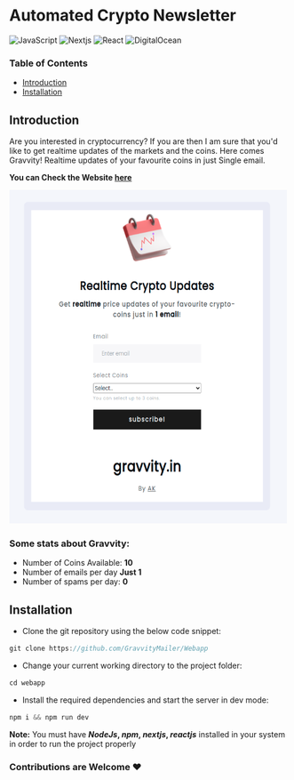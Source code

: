 # Automated Crypto Newsletter

![JavaScript](https://img.shields.io/badge/-JavaScript-f7df1e?style=flat-square&logo=javascript&logoColor=black)
![Nextjs](https://img.shields.io/badge/-Nextjs-black?style=flat-square&logo=nextdotjs)
![React](https://img.shields.io/badge/-React-61dafb?style=flat-square&logo=react&logoColor=white)
![DigitalOcean](https://img.shields.io/badge/-DigitalOcean-0080ff?style=flat-square&logo=DigitalOcean&logoColor=white)

### Table of Contents  
- [Introduction](https://github.com/GravvityMailer/Webapp#introduction)
- [Installation](https://github.com/GravvityMailer/Webapp#installation)

## Introduction
Are you interested in cryptocurrency? If you are then I am sure that you'd like to get realtime updates of the markets and the coins.
Here comes Gravvity! Realtime updates of your favourite coins in just Single email. 

**You can Check the Website <a href='https://gravvity.in'>here</a>**

<img src='https://github.com/GravvityMailer/Webapp/blob/main/Screenshot%20from%202021-09-08%2019-42-33.png?raw=true' width="500" height="600"/>

### Some stats about Gravvity:
<ul>
  <li>Number of Coins Available: <b>10</b></li>
  <li>Number of emails per day <b>Just 1</b></li>
  <li>Number of spams per day: <b>0</b></li>
</ul>

## Installation
- Clone the git repository using the below code snippet:
```javascript
git clone https://github.com/GravvityMailer/Webapp
```
- Change your current working directory to the project folder:
```javascript
cd webapp
```
- Install the required dependencies and start the server in dev mode:
```javascript
npm i && npm run dev
````
**Note:**
You must have **_NodeJs_, _npm_, _nextjs_, _reactjs_** installed in your system in order to run the project properly

### Contributions are Welcome :heart:
